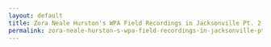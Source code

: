 ```yaml
---
layout: default
title: Zora Neale Hurston's WPA Field Recordings in Jacksonville Pt. 2, 1939
permalink: zora-neale-hurston-s-wpa-field-recordings-in-jacksonville-pt-2-1939
---
```

<!-- Add an essay or interpretive material below this line,
using HTML or markdown.  Do not modify this file above this line -->
